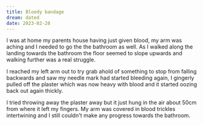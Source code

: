 ```yaml
---
title: Bloody bandage
dream: dated
date: 2023-02-28
---
```


I was at home my parents house having just given blood, my arm was aching and I needed to go the the bathroom as well. As I walked along the landing towards the bathroom the floor seemed to slope upwards and walking further was a real struggle.

I reached my left arm out to try grab ahold of something to stop from falling backwards and saw my needle mark had started bleeding again, I gingerly pulled off the plaster which was now heavy with blood and it started oozing back out again thickly.

I tried throwing away the plaster away but it just hung in the air about 50cm from where it left my fingers. My arm was covered in blood trickles intertwining and I still couldn't make any progress towards the bathroom.